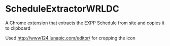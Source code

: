 # ScheduleExtractorWRLDC

A Chrome extension that extracts the EXPP Schedule from site and copies it to clipboard

Used http://www124.lunapic.com/editor/ for cropping the icon
